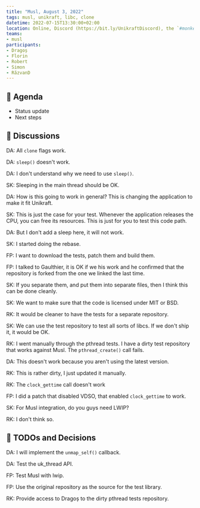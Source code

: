 ```yaml
---
title: "Musl, August 3, 2022"
tags: musl, unikraft, libc, clone
datetime: 2022-07-15T13:30:00+02:00
location: Online, Discord (https://bit.ly/UnikraftDiscord), the `#monkey-business` voice channel
teams:
- musl
participants:
- Dragoș
- Florin
- Robert
- Simon
- RăzvanD
---
```


## :dart: Agenda

- Status update
- Next steps

## :closed_book: Discussions

DA: All `clone` flags work.

DA: `sleep()` doesn't work.

DA: I don't understand why we need to use `sleep()`.

SK: Sleeping in the main thread should be OK.

DA: How is this going to work in general?
This is changing the application to make it fit Unikraft.

SK: This is just the case for your test.
Whenever the application releases the CPU, you can free its resources.
This is just for you to test this code path.

DA: But I don't add a sleep here, it will not work.

SK: I started doing the rebase.

FP: I want to download the tests, patch them and build them.

FP: I talked to Gaulthier, it is OK if we his work and he confirmed that the repository is forked from the one we linked the last time.

SK: If you separate them, and put them into separate files, then I think this can be done cleanly.

SK: We want to make sure that the code is licensed under MIT or BSD.

RK: It would be cleaner to have the tests for a separate repository.

SK: We can use the test repository to test all sorts of libcs.
If we don't ship it, it would be OK.

RK: I went manually through the pthread tests.
I have a dirty test repository that works against Musl.
The `pthread_create()` call fails.

DA: This doesn't work because you aren't using the latest version.

RK: This is rather dirty, I just updated it manually.

RK: The `clock_gettime` call doesn't work

FP: I did a patch that disabled VDSO, that enabled `clock_gettime` to work.

SK: For Musl integration, do you guys need LWIP?

RK: I don't think so.

## :wrench: TODOs and Decisions

DA: I will implement the `unmap_self()` callback.

DA: Test the uk_thread API.

FP: Test Musl with lwip.

FP: Use the original repository as the source for the test library.

RK: Provide access to Dragoș to the dirty pthread tests repository.
